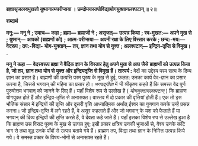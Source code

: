 **ब्रह्मासृजत्स्वमुखतो युष्मानात्मपरीप्सया ।** **छन्दोमयस्तपोविद्यायोगयुक्तानलश्पटान् ॥ २॥** 

**शब्दार्थ** 

**मनु:—** **मनु ने** **; उवाच—** **कहा** **; ब्रह्मा—** **ब्रह्माजी ने** **; असृजत्—** **उत्पन्न किया** **; स्व-मुखत:—** **अपने मुख से** **; युष्मान्—** **आपको (ब्राह्मणों को)** **; आत्म-परीप्सया—** **अपनी रक्षा के लिए विस्तार करके** **; छन्द:-मय:—** **वेदरूप** **; तप:-विद्या-** **योग-युक्तान्—** **तप, ज्ञान तथा योग से युक्त** **; अलश्पटान्—** **इन्द्रिय-तृप्ति से विमुख।** **.** 

**मनु ने कहा** — **वेदस्वरूप ब्रह्मा ने वैदिक ज्ञान के विस्तार हेतु अपने मुख से आप जैसे** **ब्राह्मणों को उत्पन्न किया है, जो तप, ज्ञान तथा योग से युक्त और इन्द्रियतृप्ति से विमुख** **हैं।** **तात्पर्य :** वेदों का उद्देश्य परम सत्य के दिव्य ज्ञान का प्रसार है। बाह्मणों की उत्पत्ति परम पुरुष के मुख से हुई, फलत: उनका कार्य वेद-ज्ञान का प्रसार करना है, जिससे भगवान् की महिमा का प्रसार हो। *भगवद्गीता* में भी श्रीकृष्ण कहते हैं कि समस्त वेद पूर्ण पुरुषोत्तम भगवान् को जानने के लिए हैं। यहाँ विशेष रूप से उल्लेख है ( *योगयुक्तानलश्पटान्* ) कि ब्राह्मण योगयुक्त होते हैं और इन्द्रिय-तृप्ति से अनासक्त। वास्तव में दो प्रकार की वृत्तियां होती हैं। एक तो इस भौतिक संसार में इन्द्रियों की तृप्ति और दूसरी वृत्ति आध्याति्मक अर्थात् ईश्वर का गुणगान करके उन्हें प्रसन्न करना। जो इन्द्रिय-तृप्ति में लगे रहते हैं, वे असुर कहलाते हैं और जो भगवान् के यश को फैलाते हैं या भगवान् की दिव्य इन्द्रियों की तृप्ति करते हैं, वे देवता कहे जाते हैं। यहाँ इसका विशेष रुप से उल्लेख हुआ है कि ब्राह्मण उस विराट पुरुष के मुख से उत्पन्न हुए; इसी प्रकार क्षत्रिय उनकी भुजाओं से, वैश्य उनके कटि भाग से तथा शूद्र उनके पाँवों से उत्पन्न बताये गये हैं। ब्राह्मण तप, विद्या तथा ज्ञान के निमित्त उत्पन्न किये गये। वे समस्त प्रकार के विषय-भोगों से अनासक्त रहते हैं।  
